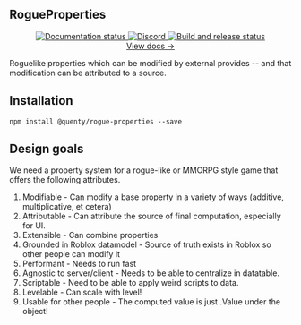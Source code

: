 ## RogueProperties
<div align="center">
  <a href="http://quenty.github.io/NevermoreEngine/">
    <img src="https://github.com/Quenty/NevermoreEngine/actions/workflows/docs.yml/badge.svg" alt="Documentation status" />
  </a>
  <a href="https://discord.gg/mhtGUS8">
    <img src="https://img.shields.io/discord/385151591524597761?color=5865F2&label=discord&logo=discord&logoColor=white" alt="Discord" />
  </a>
  <a href="https://github.com/Quenty/NevermoreEngine/actions">
    <img src="https://github.com/Quenty/NevermoreEngine/actions/workflows/build.yml/badge.svg" alt="Build and release status" />
  </a>
</div>

<div align="center"><a href="https://quenty.github.io/NevermoreEngine/api/RogueProperty">View docs →</a></div>

Roguelike properties which can be modified by external provides -- and that modification can be attributed to a source.

## Installation
```
npm install @quenty/rogue-properties --save
```

## Design goals
We need a property system for a rogue-like or MMORPG style game that offers the following attributes.

1. Modifiable - Can modify a base property in a variety of ways (additive, multiplicative, et cetera)
2. Attributable - Can attribute the source of final computation, especially for UI.
3. Extensible - Can combine properties
4. Grounded in Roblox datamodel - Source of truth exists in Roblox so other people can modify it
5. Performant - Needs to run fast
6. Agnostic to server/client - Needs to be able to centralize in datatable.
7. Scriptable - Need to be able to apply weird scripts to data.
8. Levelable - Can scale with level!
9. Usable for other people - The computed value is just .Value under the object!

